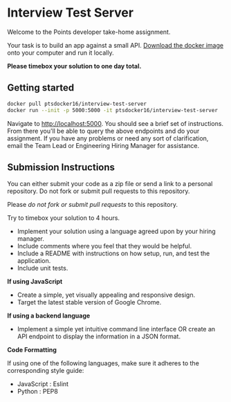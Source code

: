 # Interview Test Server

Welcome to the Points developer take-home assignment.

Your task is to build an app against a small API. [Download the docker image](#Getting-started) onto your computer and run it locally. 

**Please timebox your solution to one day total.**

## Getting started

```bash
docker pull ptsdocker16/interview-test-server
docker run --init -p 5000:5000 -it ptsdocker16/interview-test-server
```

Navigate to [http://localhost:5000](http://localhost:5000). You should see a brief set of instructions. From there you'll be able to query the above endpoints and do your assignment. If you have any problems or need any sort of clarification, email the Team Lead or Engineering Hiring Manager for assistance.

## Submission Instructions

You can either submit your code as a zip file or send a link to a personal repository. Do not fork or submit pull requests to this repository. 

Please *do not fork or submit pull requests* to this repository.

Try to timebox your solution to 4 hours.

* Implement your solution using a language agreed upon by your hiring manager.
* Include comments where you feel that they would be helpful.
* Include a README with instructions on how setup, run, and test the application.
* Include unit tests.

**If using JavaScript**

* Create a simple, yet visually appealing and responsive design.
* Target the latest stable version of Google Chrome.

**If using a backend language**

* Implement a simple yet intuitive command line interface OR create an API endpoint to display the information in a JSON format.

**Code Formatting**

If using one of the following languages, make sure it adheres to the corresponding style guide:

* JavaScript : Eslint
* Python : PEP8
